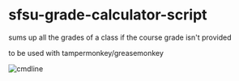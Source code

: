 # sfsu-grade-calculator-script
sums up all the grades of a class if the course grade isn't provided

to be used with tampermonkey/greasemonkey

![cmdline](https://i.imgur.com/68E2Vto.png)
